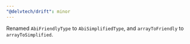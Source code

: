 ```yaml
---
"@delvtech/drift": minor
---
```


Renamed `AbiFriendlyType` to `AbiSimplifiedType`, and `arrayToFriendly` to `arrayToSimplified`.
